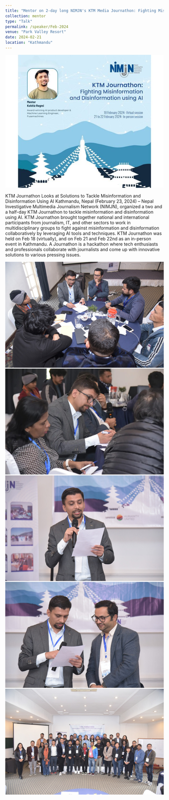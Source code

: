 ```yaml
---
title: "Mentor on 2-day long NIMJN's KTM Media Journathon: Fighting Misinformation and Disinformation using AI"
collection: mentor
type: "Talk"
permalink: /speaker/Feb-2024
venue: "Park Valley Resort"
date: 2024-02-21
location: "Kathmandu"
---
```

<img src="../images/nimjin-home.jpg">

KTM Journathon Looks at Solutions to Tackle Misinformation and Disinformation Using AI Kathmandu, Nepal (February 23, 2024) – Nepal Investigative Multimedia Journalism Network (NIMJN), organized a two and a half-day KTM Journathon to tackle misinformation and disinformation using AI. KTM Journathon brought together national and international participants from journalism, IT, and other sectors to work in multidisciplinary groups to fight against misinformation and disinformation collaboratively by leveraging AI tools and techniques. KTM Journathon was held on Feb 18 (virtually), and on Feb 21 and Feb 22nd as an in-person event in Kathmandu. A Journathon is a hackathon where tech enthusiasts and professionals collaborate with journalists and come up with innovative solutions to various pressing issues.

<img src="../images/nimjn-me.jpg">

<img src="../images/nimjn-w.jpg">

<img src="../images/nimjn-1.jpg">

<img src="../images/nimjn-ceo.jpg">

<img src="../images/nimjn-all.jpg">

